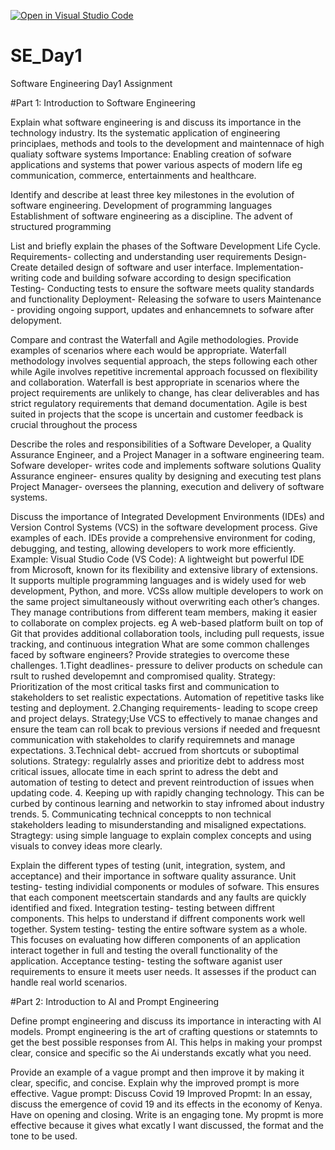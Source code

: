 [![Open in Visual Studio Code](https://classroom.github.com/assets/open-in-vscode-2e0aaae1b6195c2367325f4f02e2d04e9abb55f0b24a779b69b11b9e10269abc.svg)](https://classroom.github.com/online_ide?assignment_repo_id=15566811&assignment_repo_type=AssignmentRepo)
# SE_Day1
Software Engineering Day1 Assignment

#Part 1: Introduction to Software Engineering

Explain what software engineering is and discuss its importance in the technology industry.
Its the systematic application of engineering principlaes, methods and tools to the development and maintennace of high qualiaty software systems
Importance: Enabling creation of sofware applications and systems that power various aspects of modern life eg communication, commerce, entertainments and healthcare. 

Identify and describe at least three key milestones in the evolution of software engineering. 
Development of programming languages 
Establishment of software engineering as a discipline. 
The advent of structured  programming 

List and briefly explain the phases of the Software Development Life Cycle.
Requirements- collecting and understanding user requirements 
Design- Create detailed design of software and user interface.
Implementation- writing code and building sofware according to design specification  
Testing- Conducting tests to ensure the software meets quality standards and functionality
Deployment- Releasing the sofware to users
Maintenance - providing ongoing support, updates and enhancemnets to sofware after delopyment. 

Compare and contrast the Waterfall and Agile methodologies. Provide examples of scenarios where each would be appropriate.
Waterfall methodology involves sequential approach, the steps following each other while Agile involves repetitive incremental approach focussed on flexibility and collaboration. 
Waterfall is best appropriate in scenarios where the project requirements are unlikely to change, has clear deliverables and has strict regulatory requirements that demand documentation.
Agile is best suited in projects that the scope is uncertain and customer feedback is crucial throughout the process

Describe the roles and responsibilities of a Software Developer, a Quality Assurance Engineer, and a Project Manager in a software engineering team.
Sofware developer- writes code and implements software solutions 
Quality Assurance engineer- ensures quality by designing and executing test plans
Project Manager- oversees the planning, execution and delivery of software systems. 

Discuss the importance of Integrated Development Environments (IDEs) and Version Control Systems (VCS) in the software development process. Give examples of each.
IDEs provide a comprehensive environment for coding, debugging, and testing, allowing developers to work more efficiently. Example: Visual Studio Code (VS Code): A lightweight but powerful IDE from Microsoft, known for its flexibility and extensive library of extensions. It supports multiple programming languages and is widely used for web development, Python, and more.
VCSs allow multiple developers to work on the same project simultaneously without overwriting each other’s changes. They manage contributions from different team members, making it easier to collaborate on complex projects.
eg A web-based platform built on top of Git that provides additional collaboration tools, including pull requests, issue tracking, and continuous integration
What are some common challenges faced by software engineers? Provide strategies to overcome these challenges.
1.Tight deadlines- pressure to deliver products on schedule can rsult to rushed developemnt and compromised quality. 
Strategy: Prioritization of the most critical tasks first and communication to stakeholders to set realistic expectations. 
Automation of repetitive tasks like testing and deployment. 
2.Changing requirements- leading to scope creep and project delays. 
Strategy;Use VCS to effectively to manae changes and ensure the team can roll bcak to previous versions if needed and frequesnt communication with stakeholdes to clarify requiremnets and manage expectations. 
3.Technical debt- accrued from shortcuts or suboptimal solutions. 
Strategy: regulalrly asses and prioritize debt to address most critical issues, allocate time in each sprint to adress the debt and automation of testing to detect and prevent reintroduction of issues when updating code. 
4. Keeping up with rapidly changing technology. This can be curbed by continous learning and networkin to stay infromed about industry trends. 
5. Communicating technical conceppts to non technical stakeholders leading to misunderstanding and misaligned expectations. 
Stragtegy: using simple language to explain complex concepts and using visuals to convey ideas more clearly. 

Explain the different types of testing (unit, integration, system, and acceptance) and their importance in software quality assurance.
Unit testing- testing individial components or modules of sofware. This ensures that each component meetscertain standards and any faults are quickly identified and fixed. 
Integration testing- testing between diffrent components. This helps to understand if diffrent components work well together. 
System testing- testing the entire software system as a whole. This focuses on evaluating how differen components of an application interact together in full and testing the overall functionality of the application. 
Acceptance testing- testing the software aganist user requirements to ensure it meets user needs. It assesses if the product can handle real world scenarios. 

#Part 2: Introduction to AI and Prompt Engineering


Define prompt engineering and discuss its importance in interacting with AI models.
Prompt engineering is the art of crafting questions or statemnts to get the best possible responses from AI. This helps in making your prompst clear, consice and specific so the Ai understands excatly what you need. 

Provide an example of a vague prompt and then improve it by making it clear, specific, and concise. Explain why the improved prompt is more effective.
Vague prompt: Discuss Covid 19 
Improved Propmt: In an essay, discuss the emergence of covid 19 and its effects in the economy of Kenya. Have on opening and closing. Write is an engaging tone. 
My propmt is more effective because it gives what excatly I want discussed, the format and the tone to be used. 
